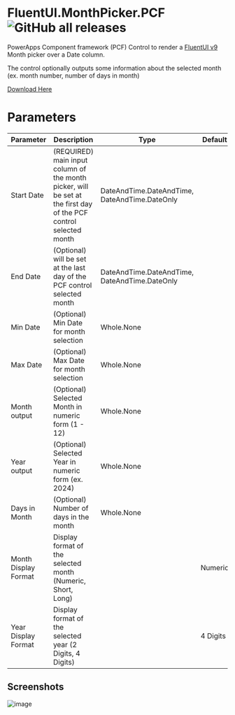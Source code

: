 # FluentUI.MonthPicker.PCF ![GitHub all releases](https://img.shields.io/github/downloads/drivardxrm/FluentUI.MonthPicker.PCF/total?style=plastic)

PowerApps Component framework (PCF) Control to render a [FluentUI v9](https://react.fluentui.dev/) Month picker over a Date column. 

The control optionally outputs some information about the selected month (ex. month number, number of days in month) 

[Download Here](https://github.com/drivardxrm/FluentUI.MonthPicker.PCF/releases/latest)


# Parameters
| Parameter         | Description                                                                                  | Type     |Default     |
|-------------------|----------------------------------------------------------------------------------------------|----------|------------|
| Start Date  | (REQUIRED) main input column of the month picker, will be set at the first day of the PCF control selected month |DateAndTime.DateAndTime, DateAndTime.DateOnly | |
| End Date  | (Optional) will be set at the last day of the PCF control selected month |    DateAndTime.DateAndTime, DateAndTime.DateOnly    | |
| Min Date   |  (Optional) Min Date for month selection | Whole.None  | |
| Max Date   |  (Optional) Max Date for month selection | Whole.None | |
| Month output   | (Optional) Selected Month in numeric form (1 - 12) | Whole.None | |
| Year output |(Optional) Selected Year in numeric form (ex. 2024) |  Whole.None  | |
| Days in Month | (Optional) Number of days in the month |  Whole.None   |
| Month Display Format | Display format of the selected month (Numeric, Short, Long)|  |Numeric  |
| Year Display Format | Display format of the selected year (2 Digits, 4 Digits) |  |4 Digits   |


## Screenshots ##

![image](https://github.com/drivardxrm/FluentUI.MonthPicker.PCF/assets/38399134/7b7b73b4-7f1f-43c5-8b4c-f871e86e7e64)

